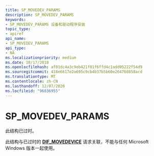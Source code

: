 ```yaml
---
title: SP_MOVEDEV_PARAMS
description: SP_MOVEDEV_PARAMS
keywords:
- SP_MOVEDEV_PARAMS 设备和驱动程序安装
topic_type:
- apiref
api_name:
- SP_MOVEDEV_PARAMS
api_type:
- NA
ms.localizationpriority: medium
ms.date: 10/17/2018
ms.openlocfilehash: af01dc4a3c9eb421f01f6ffd4c1add05222f54d9
ms.sourcegitcommit: 418e6617e2a695c9cb4b37b5b60e264760858acd
ms.translationtype: MT
ms.contentlocale: zh-CN
ms.lasthandoff: 12/07/2020
ms.locfileid: "96836955"
---
```

# <a name="sp_movedev_params"></a>SP_MOVEDEV_PARAMS


此结构已过时。

此结构与已过时的 [**DIF_MOVEDEVICE**](dif-movedevice.md) 请求关联，不能与任何 Microsoft Windows 版本一起使用。

 

 





